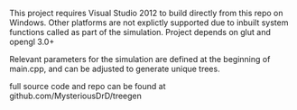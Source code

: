 This project requires Visual Studio 2012 to build directly from this repo on Windows. Other platforms are not explictly supported due to inbuilt system functions called as part of the simulation.
Project depends on glut and opengl 3.0+

Relevant parameters for the simulation are defined at the beginning of main.cpp, and can be adjusted to generate unique trees.

full source code and repo can be found at github.com/MysteriousDrD/treegen